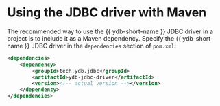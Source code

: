 # Using the JDBC driver with Maven

The recommended way to use the {{ ydb-short-name }} JDBC driver in a project is to include it as a Maven dependency. Specify the {{ ydb-short-name }} JDBC driver in the `dependencies` section of `pom.xml`:

```xml
<dependencies>
    <dependency>
        <groupId>tech.ydb.jdbc</groupId>
        <artifactId>ydb-jdbc-driver</artifactId>
        <version><!-- actual version --></version>
    </dependency>
</dependencies>
```
